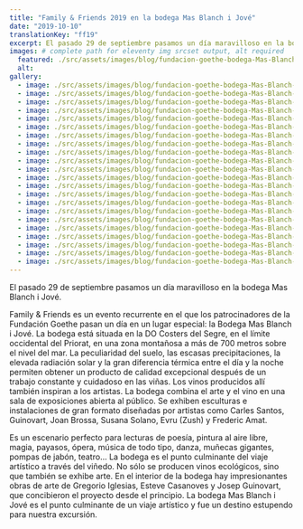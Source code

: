 ```yaml
---
title: "Family & Friends 2019 en la bodega Mas Blanch i Jové"
date: "2019-10-10"
translationKey: "ff19"
excerpt: El pasado 29 de septiembre pasamos un día maravilloso en la bodega Mas Blanch i Jové.
images: # complete path for eleventy img srcset output, alt required
  featured: ./src/assets/images/blog/fundacion-goethe-bodega-Mas-Blanch-i-Jove-2019-16.jpg
  alt:
gallery:
  - image: ./src/assets/images/blog/fundacion-goethe-bodega-Mas-Blanch-i-Jove-2019-1.jpg
  - image: ./src/assets/images/blog/fundacion-goethe-bodega-Mas-Blanch-i-Jove-2019-2.jpg
  - image: ./src/assets/images/blog/fundacion-goethe-bodega-Mas-Blanch-i-Jove-2019-3.jpg
  - image: ./src/assets/images/blog/fundacion-goethe-bodega-Mas-Blanch-i-Jove-2019-4.jpg
  - image: ./src/assets/images/blog/fundacion-goethe-bodega-Mas-Blanch-i-Jove-2019-5.jpg
  - image: ./src/assets/images/blog/fundacion-goethe-bodega-Mas-Blanch-i-Jove-2019-6.jpg
  - image: ./src/assets/images/blog/fundacion-goethe-bodega-Mas-Blanch-i-Jove-2019-7.jpg
  - image: ./src/assets/images/blog/fundacion-goethe-bodega-Mas-Blanch-i-Jove-2019-8.jpg
  - image: ./src/assets/images/blog/fundacion-goethe-bodega-Mas-Blanch-i-Jove-2019-10.jpg
  - image: ./src/assets/images/blog/fundacion-goethe-bodega-Mas-Blanch-i-Jove-2019-11.jpg
  - image: ./src/assets/images/blog/fundacion-goethe-bodega-Mas-Blanch-i-Jove-2019-15.jpg
  - image: ./src/assets/images/blog/fundacion-goethe-bodega-Mas-Blanch-i-Jove-2019-17.jpg
  - image: ./src/assets/images/blog/fundacion-goethe-bodega-Mas-Blanch-i-Jove-2019-18.jpg
  - image: ./src/assets/images/blog/fundacion-goethe-bodega-Mas-Blanch-i-Jove-2019-22.jpg
  - image: ./src/assets/images/blog/fundacion-goethe-bodega-Mas-Blanch-i-Jove-2019-24.jpg
  - image: ./src/assets/images/blog/fundacion-goethe-bodega-Mas-Blanch-i-Jove-2019-25.jpg
  - image: ./src/assets/images/blog/fundacion-goethe-bodega-Mas-Blanch-i-Jove-2019-26.jpg
  - image: ./src/assets/images/blog/fundacion-goethe-bodega-Mas-Blanch-i-Jove-2019-27.jpg
  - image: ./src/assets/images/blog/fundacion-goethe-bodega-Mas-Blanch-i-Jove-2019-28.jpg
  - image: ./src/assets/images/blog/fundacion-goethe-bodega-Mas-Blanch-i-Jove-2019-29.jpg
  - image: ./src/assets/images/blog/fundacion-goethe-bodega-Mas-Blanch-i-Jove-2019-30.jpg
  - image: ./src/assets/images/blog/fundacion-goethe-bodega-Mas-Blanch-i-Jove-2019-31.jpg
---
```


El pasado 29 de septiembre pasamos un día maravilloso en la bodega Mas Blanch i Jové.

Family & Friends es un evento recurrente en el que los patrocinadores de la Fundación Goethe pasan un día en un lugar especial: la Bodega Mas Blanch i Jové. La bodega está situada en la DO Costers del Segre, en el límite occidental del Priorat, en una zona montañosa a más de 700 metros sobre el nivel del mar. La peculiaridad del suelo, las escasas precipitaciones, la elevada radiación solar y la gran diferencia térmica entre el día y la noche permiten obtener un producto de calidad excepcional después de un trabajo constante y cuidadoso en las viñas. Los vinos producidos allí también inspiran a los artistas. La bodega combina el arte y el vino en una sala de exposiciones abierta al público. Se exhiben esculturas e instalaciones de gran formato diseñadas por artistas como Carles Santos, Guinovart, Joan Brossa, Susana Solano, Evru (Zush) y Frederic Amat.

Es un escenario perfecto para lecturas de poesía, pintura al aire libre, magia, payasos, ópera, música de todo tipo, danza, muñecas gigantes, pompas de jabón, teatro... La bodega es el punto culminante del viaje artístico a través del viñedo. No sólo se producen vinos ecológicos, sino que también se exhibe arte. En el interior de la bodega hay impresionantes obras de arte de Gregorio Iglesias, Esteve Casanoves y Josep Guinovart, que concibieron el proyecto desde el principio. La bodega Mas Blanch i Jové es el punto culminante de un viaje artístico y fue un destino estupendo para nuestra excursión.
